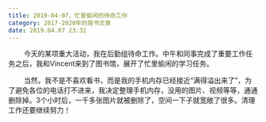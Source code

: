 ```yaml
---
title: 2019-04-07，忙里偷闲的待命工作
category: 2017-2020年的简书文章
date: 2019.04.07 23:32
---
```


        今天的某项重大活动，我在后勤组待命工作。中午和同事完成了重要工作任务之后，我和Vincent来到了图书馆，展开了忙里偷闲的学习任务。

        当然，我不是不喜欢看书，而是我的手机内存已经接近“满得溢出来了”，为了避免各位的电话打不进来，我决定整理手机内存，没用的图片、视频等等，通通删除掉。3个小时后，一千多张图片就被删除了，空间一下子就宽敞了很多。清理工作还要继续努力！